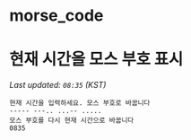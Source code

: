 # morse_code
# 현재 시간을 모스 부호 표시
<!-- MORSE_TIME_START -->
_Last updated: `08:35` (KST)_

```
현재 시간을 입력하세요. 모스 부호로 바꿉니다
----- ---.. ...-- .....
모스 부호를 다시 현재 시간으로 바꿉니다
0835
```
<!-- MORSE_TIME_END -->
